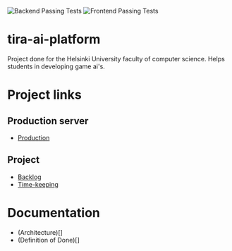 ![Backend Passing Tests](https://github.com/game-ai-platform-team/tira-ai-platform/actions/workflows/ci_back.yml/badge.svg)
![Frontend Passing Tests](https://github.com/game-ai-platform-team/tira-ai-platform/actions/workflows/ci_front.yml/badge.svg)

# tira-ai-platform
Project done for the Helsinki University faculty of computer science. Helps students in developing game ai's.

# Project links

## Production server

- [Production]()

## Project

- [Backlog](https://github.com/orgs/game-ai-platform-team/projects/1)
- [Time-keeping](https://helsinkifi-my.sharepoint.com/:x:/g/personal/mleikas_ad_helsinki_fi/EcSDh-sY4B9Ji-CwQr_Z3JoB1xxgMsUXg6KPWcFQH2K2Pg?e=6BJDtl)

# Documentation

- (Architecture)[]
- (Definition of Done)[]

